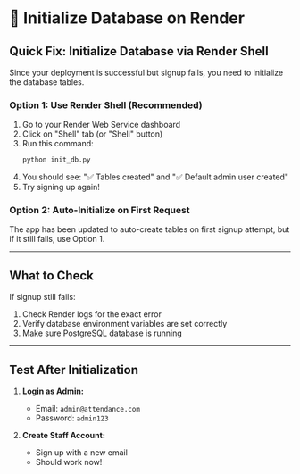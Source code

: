 # 🔧 Initialize Database on Render

## Quick Fix: Initialize Database via Render Shell

Since your deployment is successful but signup fails, you need to initialize the database tables.

### Option 1: Use Render Shell (Recommended)

1. Go to your Render Web Service dashboard
2. Click on "Shell" tab (or "Shell" button)
3. Run this command:
   ```bash
   python init_db.py
   ```
4. You should see: "✅ Tables created" and "✅ Default admin user created"
5. Try signing up again!

### Option 2: Auto-Initialize on First Request

The app has been updated to auto-create tables on first signup attempt, but if it still fails, use Option 1.

---

## What to Check

If signup still fails:
1. Check Render logs for the exact error
2. Verify database environment variables are set correctly
3. Make sure PostgreSQL database is running

---

## Test After Initialization

1. **Login as Admin:**
   - Email: `admin@attendance.com`
   - Password: `admin123`

2. **Create Staff Account:**
   - Sign up with a new email
   - Should work now!




